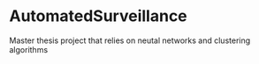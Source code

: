 # AutomatedSurveillance
 Master thesis project that relies on neutal networks and clustering algorithms
